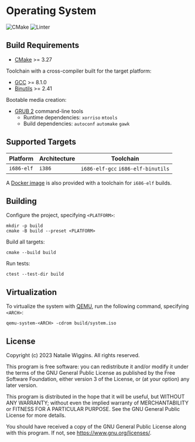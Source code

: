 # Operating System

![CMake](https://github.com/lunar-natalie/os/actions/workflows/cmake.yml/badge.svg)
![Linter](https://github.com/lunar-natalie/os/actions/workflows/linter.yml/badge.svg)

## Build Requirements

- [CMake](https://cmake.org/) >= 3.27

Toolchain with a cross-compiler built for the target platform:

- [GCC](https://gcc.gnu.org/) >= 8.1.0
- [Binutils](https://www.gnu.org/software/binutils/) >= 2.41

Bootable media creation:

- [GRUB 2](https://git.savannah.gnu.org/git/grub.git) command-line tools
  - Runtime dependencies: `xorriso` `mtools`
  - Build dependencies: `autoconf` `automake` `gawk`

## Supported Targets

| Platform   | Architecture | Toolchain                          |
|------------|--------------|------------------------------------|
| `i686-elf` | `i386`       | `i686-elf-gcc` `i686-elf-binutils` |

A [Docker image](https://github.com/lunar-natalie/os-build) is also provided with a toolchain for `i686-elf` builds.

## Building

Configure the project, specifying `<PLATFORM>`:

```shell
mkdir -p build
cmake -B build --preset <PLATFORM>
```

Build all targets:

```shell
cmake --build build
```

Run tests:

```shell
ctest --test-dir build
```

## Virtualization

To virtualize the system with [QEMU](https://www.qemu.org/), run the following command, specifying `<ARCH>`:

```shell
qemu-system-<ARCH> -cdrom build/system.iso
```

## License

Copyright (c) 2023 Natalie Wiggins. All rights reserved.

This program is free software: you can redistribute it and/or modify it under
the terms of the GNU General Public License as published by the Free Software
Foundation, either version 3 of the License, or (at your option) any later
version.

This program is distributed in the hope that it will be useful, but WITHOUT ANY
WARRANTY; without even the implied warranty of MERCHANTABILITY or FITNESS FOR A
PARTICULAR PURPOSE. See the GNU General Public License for more details.

You should have received a copy of the GNU General Public License along with
this program. If not, see <https://www.gnu.org/licenses/>.
